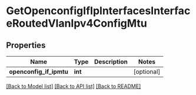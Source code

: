 # GetOpenconfigIfIpInterfacesInterfaceRoutedVlanIpv4ConfigMtu

## Properties
Name | Type | Description | Notes
------------ | ------------- | ------------- | -------------
**openconfig_if_ipmtu** | **int** |  | [optional] 

[[Back to Model list]](../README.md#documentation-for-models) [[Back to API list]](../README.md#documentation-for-api-endpoints) [[Back to README]](../README.md)


